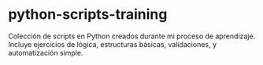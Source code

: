 # python-scripts-training
Colección de scripts en Python creados durante mi proceso de aprendizaje. Incluye ejercicios de lógica, estructuras básicas, validaciones, y automatización simple.

